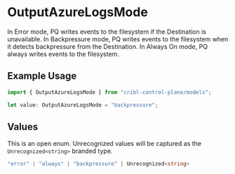 # OutputAzureLogsMode

In Error mode, PQ writes events to the filesystem if the Destination is unavailable. In Backpressure mode, PQ writes events to the filesystem when it detects backpressure from the Destination. In Always On mode, PQ always writes events to the filesystem.

## Example Usage

```typescript
import { OutputAzureLogsMode } from "cribl-control-plane/models";

let value: OutputAzureLogsMode = "backpressure";
```

## Values

This is an open enum. Unrecognized values will be captured as the `Unrecognized<string>` branded type.

```typescript
"error" | "always" | "backpressure" | Unrecognized<string>
```